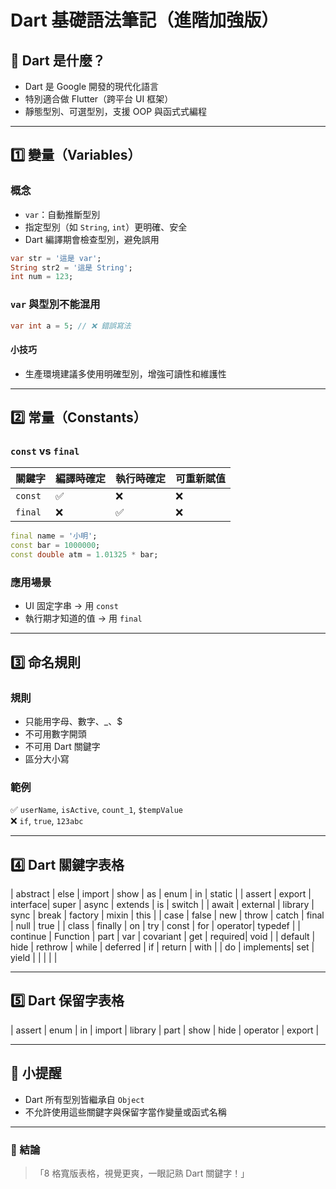 
# Dart 基礎語法筆記（進階加強版）

## 🌟 Dart 是什麼？

- Dart 是 Google 開發的現代化語言
- 特別適合做 Flutter（跨平台 UI 框架）
- 靜態型別、可選型別，支援 OOP 與函式式編程

---

## 1️⃣ 變量（Variables）

### 概念

- `var`：自動推斷型別
- 指定型別（如 `String`, `int`）更明確、安全
- Dart 編譯期會檢查型別，避免誤用

```dart
var str = '這是 var';
String str2 = '這是 String';
int num = 123;
```

### `var` 與型別不能混用

```dart
var int a = 5; // ❌ 錯誤寫法
```

#### 小技巧

- 生產環境建議多使用明確型別，增強可讀性和維護性

---

## 2️⃣ 常量（Constants）

### `const` vs `final`

| 關鍵字 | 編譯時確定 | 執行時確定 | 可重新賦值 |
|-----------|-----------|-----------|---------|
| `const` | ✅ | ❌ | ❌ |
| `final` | ❌ | ✅ | ❌ |

```dart
final name = '小明';
const bar = 1000000;
const double atm = 1.01325 * bar;
```

### 應用場景

- UI 固定字串 → 用 `const`
- 執行期才知道的值 → 用 `final`

---

## 3️⃣ 命名規則

### 規則

- 只能用字母、數字、_、$
- 不可用數字開頭
- 不可用 Dart 關鍵字
- 區分大小寫

### 範例

✅ `userName`, `isActive`, `count_1`, `$tempValue`  
❌ `if`, `true`, `123abc`

---

## 4️⃣ Dart 關鍵字表格

| abstract  | else     | import   | show    | as      | enum    | in      | static |
| assert    | export   | interface| super   | async   | extends | is      | switch |
| await     | external | library  | sync    | break   | factory | mixin   | this   |
| case      | false    | new      | throw   | catch   | final   | null    | true   |
| class     | finally  | on       | try     | const   | for     | operator| typedef |
| continue  | Function | part     | var     | covariant | get   | required| void   |
| default   | hide     | rethrow  | while   | deferred | if    | return  | with   |
| do        | implements| set     | yield   |         |      |         |      |

---

## 5️⃣ Dart 保留字表格
| assert | enum | in | import | library | part | show | hide | operator | export |

---

## 🧠 小提醒

- Dart 所有型別皆繼承自 `Object`
- 不允許使用這些關鍵字與保留字當作變量或函式名稱

---

### 💬 結論

> 「8 格寬版表格，視覺更爽，一眼記熟 Dart 關鍵字！」
